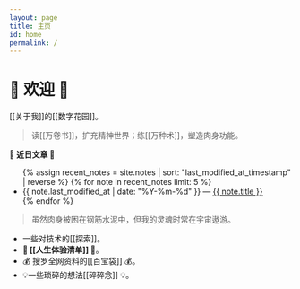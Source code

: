 ```yaml
---
layout: page
title: 主页
id: home
permalink: /
---
```


# 🎉 欢迎 🎉

[[关于我]]的[[数字花园]]。

>读[[万卷书]]，扩充精神世界；练[[万种术]]，塑造肉身功能。

<strong>🧐 近日文章 🧐</strong>

<ul>
  {% assign recent_notes = site.notes | sort: "last_modified_at_timestamp" | reverse %}
  {% for note in recent_notes limit: 5 %}
    <li>
      {{ note.last_modified_at | date: "%Y-%m-%d" }} — <a class="internal-link" href="{{ site.baseurl }}{{ note.url }}">{{ note.title }}</a>
    </li>
  {% endfor %}
</ul>

<style>
  .wrapper {
    max-width: 46em;
  }
</style>

>虽然肉身被困在钢筋水泥中，但我的灵魂时常在宇宙遨游。

- 一些对技术的[[探索]]。
- **🧾 [[人生体验清单]] 🧾**。
- 💰 搜罗全网资料的[[百宝袋]] 💰。
- 💡一些琐碎的想法[[碎碎念]] 💡。
